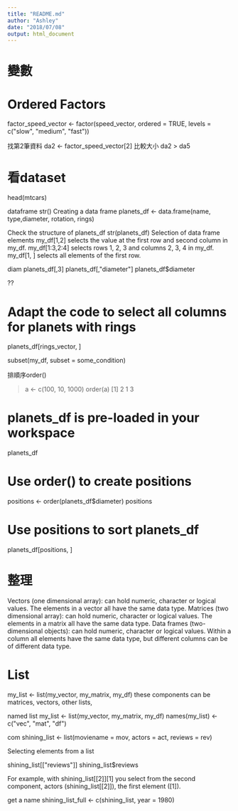 ```yaml
---
title: "README.md"
author: "Ashley"
date: "2018/07/08"
output: html_document
---
```


# 變數
# Ordered Factors

factor_speed_vector <- factor(speed_vector, ordered = TRUE, levels = c("slow", "medium", "fast"))

找第2筆資料
da2 <- factor_speed_vector[2]
比較大小
da2 > da5
# 看dataset
head(mtcars)

dataframe
str()
Creating a data frame
planets_df <- data.frame(name, type,diameter, rotation, rings)

 Check the structure of planets_df
str(planets_df)
Selection of data frame elements
my_df[1,2] selects the value at the first row and second column in my_df.
my_df[1:3,2:4] selects rows 1, 2, 3 and columns 2, 3, 4 in my_df.
my_df[1, ] selects all elements of the first row. 

diam
planets_df[,3]
planets_df[,"diameter"]
planets_df$diameter

??
# Adapt the code to select all columns for planets with rings
planets_df[rings_vector, ]


subset(my_df, subset = some_condition)

排順序order()
> a <- c(100, 10, 1000)
> order(a)
[1] 2 1 3

# planets_df is pre-loaded in your workspace
planets_df
# Use order() to create positions
positions <- order(planets_df$diameter)
positions
# Use positions to sort planets_df
planets_df[positions, ]

# 整理
Vectors (one dimensional array): can hold numeric, character or logical values. The elements in a vector all have the same data type.
Matrices (two dimensional array): can hold numeric, character or logical values. The elements in a matrix all have the same data type.
Data frames (two-dimensional objects): can hold numeric, character or logical values. Within a column all elements have the same data type, but different columns can be of different data type.

# List
my_list <- list(my_vector, my_matrix, my_df)
these components can be matrices, vectors, other lists, 

named list
my_list <- list(my_vector, my_matrix, my_df)
names(my_list) <- c("vec", "mat", "df")

com
shining_list <- list(moviename = mov, actors = act, reviews = rev)

Selecting elements from a list

shining_list[["reviews"]]
shining_list$reviews

For example, with shining_list[[2]][1] you select from the second component, actors (shining_list[[2]]), the first element ([1]). 

get a name
shining_list_full <- c(shining_list, year = 1980)

